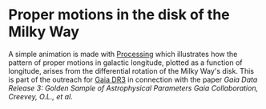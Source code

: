 # Proper motions in the disk of the Milky Way

A simple animation is made with [Processing](https://processing.org/) which illustrates how the pattern of proper motions in galactic longitude, plotted as a function of longitude, arises from the differential rotation of the Milky Way's disk. This is part of the outreach for [Gaia DR3](https://www.cosmos.esa.int/web/gaia/data-release-3) in connection with the paper _Gaia Data Release 3: Golden Sample of Astrophysical Parameters Gaia Collaboration, Creevey, O.L., et al_.
